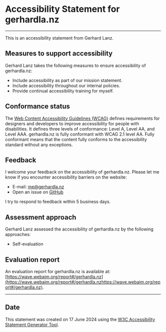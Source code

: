 # Accessibility Statement for gerhardla.nz

----------------------------------------

This is an accessibility statement from Gerhard Lanz.

## Measures to support accessibility

Gerhard Lanz takes the following measures to ensure accessibility of gerhardla.nz:

* Include accessibility as part of our mission statement.
* Include accessibility throughout our internal policies.
* Provide continual accessibility training for myself.

## Conformance status

The [Web Content Accessibility Guidelines (WCAG)](https://www.w3.org/WAI/standards-guidelines/wcag/) defines requirements for designers and developers to improve accessibility for people with disabilities. It defines three levels of conformance: Level A, Level AA, and Level AAA. gerhardla.nz is fully conformant with WCAG 2.1 level AA. Fully conformant means that the content fully conforms to the accessibility standard without any exceptions.

## Feedback

I welcome your feedback on the accessibility of gerhardla.nz. Please let me know if you encounter accessibility barriers on the website:

* E-mail: [me@gerhardla.nz](mailto:me@gerhardla.nzme@gerhardla.nz)
* Open an issue on [GitHub](https://github.com/gerhardlanz/gerhardla.nz/issues/new)

I try to respond to feedback within 5 business days.

## Assessment approach

Gerhard Lanz assessed the accessibility of gerhardla.nz by the following approaches:

* Self-evaluation

## Evaluation report

An evaluation report for gerhardla.nz is available at: [https://wave.webaim.org/report#/gerhardla.nz](https://wave.webaim.org/report#/gerhardla.nzhttps://wave.webaim.org/report#/gerhardla.nz).

----------------------------------------

## Date

This statement was created on 17 June 2024 using the [W3C Accessibility Statement Generator Tool](https://www.w3.org/WAI/planning/statements/).
